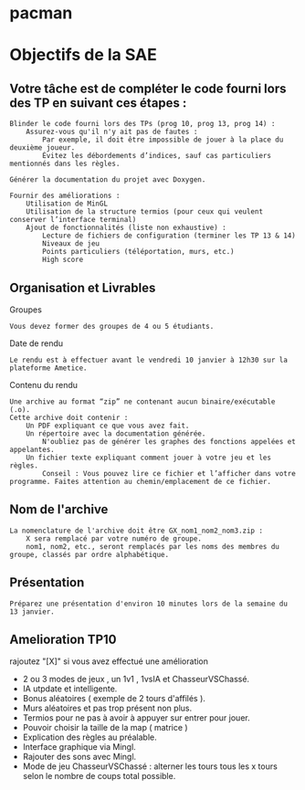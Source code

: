 # pacman
<h1>Objectifs de la SAE</h1>

<h2>Votre tâche est de compléter le code fourni lors des TP en suivant ces étapes :</h2>

    Blinder le code fourni lors des TPs (prog 10, prog 13, prog 14) :
        Assurez-vous qu'il n'y ait pas de fautes :
            Par exemple, il doit être impossible de jouer à la place du deuxième joueur.
            Évitez les débordements d’indices, sauf cas particuliers mentionnés dans les règles.

    Générer la documentation du projet avec Doxygen.

    Fournir des améliorations :
        Utilisation de MinGL
        Utilisation de la structure termios (pour ceux qui veulent conserver l’interface terminal)
        Ajout de fonctionnalités (liste non exhaustive) :
            Lecture de fichiers de configuration (terminer les TP 13 & 14)
            Niveaux de jeu
            Points particuliers (téléportation, murs, etc.)
            High score

<h2>Organisation et Livrables</h2>
Groupes

    Vous devez former des groupes de 4 ou 5 étudiants.

Date de rendu

    Le rendu est à effectuer avant le vendredi 10 janvier à 12h30 sur la plateforme Ametice.

Contenu du rendu

    Une archive au format “zip” ne contenant aucun binaire/exécutable (.o).
    Cette archive doit contenir :
        Un PDF expliquant ce que vous avez fait.
        Un répertoire avec la documentation générée.
            N'oubliez pas de générer les graphes des fonctions appelées et appelantes.
        Un fichier texte expliquant comment jouer à votre jeu et les règles.
            Conseil : Vous pouvez lire ce fichier et l’afficher dans votre programme. Faites attention au chemin/emplacement de ce fichier.

<h2>Nom de l'archive</h2>

    La nomenclature de l'archive doit être GX_nom1_nom2_nom3.zip :
        X sera remplacé par votre numéro de groupe.
        nom1, nom2, etc., seront remplacés par les noms des membres du groupe, classés par ordre alphabétique.

<h2>Présentation</h2>

    Préparez une présentation d'environ 10 minutes lors de la semaine du 13 janvier.
    
<h2>Amelioration TP10</h2>

rajoutez "[X]" si vous avez effectué une amélioration

- 2 ou 3 modes de jeux , un 1v1 , 1vsIA et ChasseurVSChassé.
- IA utpdate et intelligente. 
- Bonus aléatoires ( exemple de 2 tours d'affilés ).
- Murs aléatoires et pas trop présent non plus.
- Termios pour ne pas à avoir à appuyer sur entrer pour jouer.
- Pouvoir choisir la taille de la map ( matrice )
- Explication des règles au préalable.
- Interface graphique via Mingl.
- Rajouter des sons avec Mingl.
- Mode de jeu ChasseurVSChassé : alterner les tours tous les x tours selon le nombre de coups total possible.


    


